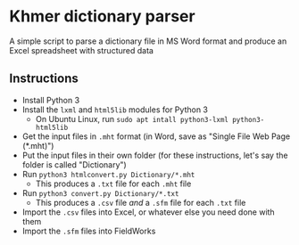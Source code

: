 # Khmer dictionary parser

A simple script to parse a dictionary file in MS Word format and produce an Excel spreadsheet with structured data

## Instructions

* Install Python 3
* Install the `lxml` and `html5lib` modules for Python 3
  * On Ubuntu Linux, run `sudo apt intall python3-lxml python3-html5lib`
* Get the input files in `.mht` format (in Word, save as "Single File Web Page (*.mht)")
* Put the input files in their own folder (for these instructions, let's say the folder is called "Dictionary")
* Run `python3 htmlconvert.py Dictionary/*.mht`
  * This produces a `.txt` file for each `.mht` file
* Run `python3 convert.py Dictionary/*.txt`
  * This produces a `.csv` file *and* a `.sfm` file for each `.txt` file
* Import the `.csv` files into Excel, or whatever else you need done with them
* Import the `.sfm` files into FieldWorks
